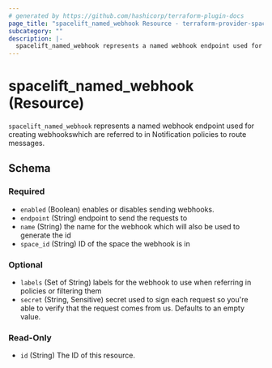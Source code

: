```yaml
---
# generated by https://github.com/hashicorp/terraform-plugin-docs
page_title: "spacelift_named_webhook Resource - terraform-provider-spacelift"
subcategory: ""
description: |-
  spacelift_named_webhook represents a named webhook endpoint used for creating webhookswhich are referred to in Notification policies to route messages.
---
```


# spacelift_named_webhook (Resource)

`spacelift_named_webhook` represents a named webhook endpoint used for creating webhookswhich are referred to in Notification policies to route messages.



<!-- schema generated by tfplugindocs -->
## Schema

### Required

- `enabled` (Boolean) enables or disables sending webhooks.
- `endpoint` (String) endpoint to send the requests to
- `name` (String) the name for the webhook which will also be used to generate the id
- `space_id` (String) ID of the space the webhook is in

### Optional

- `labels` (Set of String) labels for the webhook to use when referring in policies or filtering them
- `secret` (String, Sensitive) secret used to sign each request so you're able to verify that the request comes from us. Defaults to an empty value.

### Read-Only

- `id` (String) The ID of this resource.
